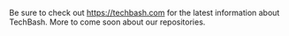 Be sure to check out https://techbash.com for the latest information about TechBash. More to come soon about our repositories.
